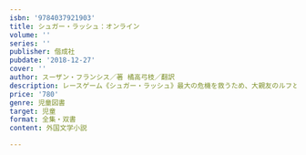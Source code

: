 ```yaml
---
isbn: '9784037921903'
title: シュガー・ラッシュ：オンライン
volume: ''
series: ''
publisher: 偕成社
pubdate: '2018-12-27'
cover: ''
author: スーザン・フランシス／著 橘高弓枝／翻訳
description: レースゲーム《シュガー・ラッシュ》最大の危機を救うため、大親友のルフとバネロペはインターネットの世界へ！
price: '780'
genre: 児童図書
target: 児童
format: 全集・双書
content: 外国文学小説

---
```

